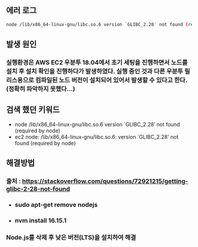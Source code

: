 ## 에러 로그

```bash
node /lib/x86_64-linux-gnu/libc.so.6 version `GLIBC_2.28′ not found (required by node)
```

## 발생 원인

### 실행환경은 AWS EC2 우분투 18.04에서 초기 세팅을 진행하면서 노드를 설치 후 설치 확인을 진행하다가 발생하였다. 실행 중인 것과 다른 우분투 릴리스용으로 컴파일된 노드 버전이 설치되어 있어서 발생할 수 있다고 한다. (정확히 파악하지 못했다...)

## 검색 했던 키워드
- node /lib/x86_64-linux-gnu/libc.so.6 version `GLIBC_2.28′ not found (required by node)
- ec2 node: /lib/x86_64-linux-gnu/libc.so.6: version `GLIBC_2.28' not found (required by node)

## 해결방법 

### 출처 : https://stackoverflow.com/questions/72921215/getting-glibc-2-28-not-found
- ### sudo apt-get remove nodejs
- ### nvm install 16.15.1

### Node.js를 삭제 후 낮은 버전(LTS)을 설치하여 해결